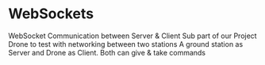 # WebSockets
WebSocket Communication between Server &amp; Client
Sub part of our Project Drone to test with networking between two stations
A ground station as Server and Drone as Client.
Both can give &amp; take commands
